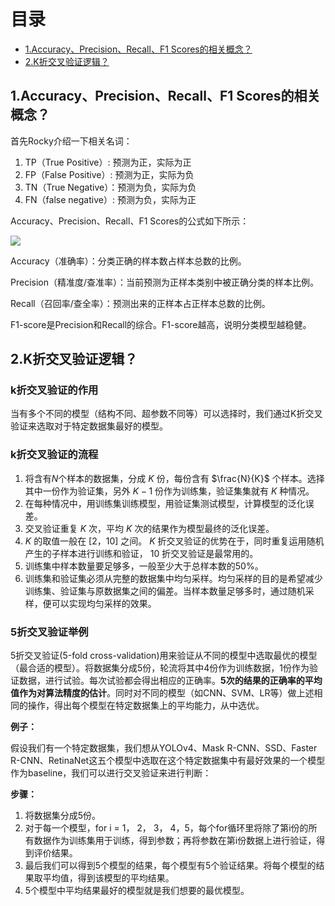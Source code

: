 # 目录

- [1.Accuracy、Precision、Recall、F1 Scores的相关概念？](#user-content-1.accuracy、precision、recall、f1-scores的相关概念？)
- [2.K折交叉验证逻辑？](#user-content-2.k折交叉验证逻辑？)

<h2 id="1.accuracy、precision、recall、f1-scores的相关概念？">1.Accuracy、Precision、Recall、F1 Scores的相关概念？</h2>

首先Rocky介绍一下相关名词：

1. TP（True Positive）: 预测为正，实际为正
2. FP（False Positive）: 预测为正，实际为负
3. TN（True Negative）：预测为负，实际为负
4. FN（false negative）: 预测为负，实际为正

Accuracy、Precision、Recall、F1 Scores的公式如下所示：

![](https://files.mdnice.com/user/33499/6a0d964a-f67f-41b4-ba23-60974dc15420.png)

Accuracy（准确率）：分类正确的样本数占样本总数的比例。

Precision（精准度/查准率）：当前预测为正样本类别中被正确分类的样本比例。

Recall（召回率/查全率）：预测出来的正样本占正样本总数的比例。

F1-score是Precision和Recall的综合。F1-score越高，说明分类模型越稳健。

<h2 id="2.k折交叉验证逻辑？">2.K折交叉验证逻辑？</h2>

### k折交叉验证的作用

当有多个不同的模型（结构不同、超参数不同等）可以选择时，我们通过K折交叉验证来选取对于特定数据集最好的模型。

### k折交叉验证的流程

1. 将含有$N$个样本的数据集，分成 $K$ 份，每份含有 $\frac{N}{K}$ 个样本。选择其中一份作为验证集，另外 $K-1$ 份作为训练集，验证集集就有 $K$ 种情况。
2. 在每种情况中，用训练集训练模型，用验证集测试模型，计算模型的泛化误差。
3. 交叉验证重复 $K$ 次，平均 $K$ 次的结果作为模型最终的泛化误差。
4. $K$ 的取值一般在 $[2，10]$ 之间。 $K$ 折交叉验证的优势在于，同时重复运用随机产生的子样本进行训练和验证， $10$ 折交叉验证是最常用的。
5. 训练集中样本数量要足够多，一般至少大于总样本数的50%。
6. 训练集和验证集必须从完整的数据集中均匀采样。均匀采样的目的是希望减少训练集、验证集与原数据集之间的偏差。当样本数量足够多时，通过随机采样，便可以实现均匀采样的效果。

### 5折交叉验证举例

5折交叉验证(5-fold cross-validation)用来验证从不同的模型中选取最优的模型（最合适的模型）。将数据集分成5份，轮流将其中4份作为训练数据，1份作为验证数据，进行试验。每次试验都会得出相应的正确率。**5次的结果的正确率的平均值作为对算法精度的估计**。同时对不同的模型（如CNN、SVM、LR等）做上述相同的操作，得出每个模型在特定数据集上的平均能力，从中选优。

**例子：**

假设我们有一个特定数据集，我们想从YOLOv4、Mask R-CNN、SSD、Faster R-CNN、RetinaNet这五个模型中选取在这个特定数据集中有最好效果的一个模型作为baseline，我们可以进行交叉验证来进行判断：

**步骤：**

1. 将数据集分成5份。
2. 对于每一个模型，for i = 1， 2， 3， 4，5，每个for循环里将除了第i份的所有数据作为训练集用于训练，得到参数；再将参数在第i份数据上进行验证，得到评价结果。
3. 最后我们可以得到5个模型的结果，每个模型有5个验证结果。将每个模型的结果取平均值，得到该模型的平均结果。
4. 5个模型中平均结果最好的模型就是我们想要的最优模型。
